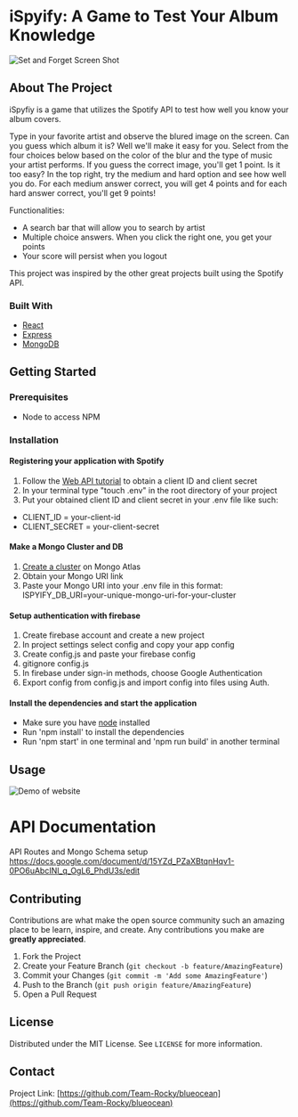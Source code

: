 # iSpyify: A Game to Test Your Album Knowledge

<p>
    <img src="https://i.ibb.co/Wz77R47/Screen-Shot-2021-05-29-at-7-54-50-PM.png" alt="Set and Forget Screen Shot"/>
</p>

## About The Project

iSpyfiy is a game that utilizes the Spotify API to test how well you know your album covers.

Type in your favorite artist and observe the blured image on the screen. Can you guess which album it is? Well we'll make it easy for you. Select from the four choices below based on the color of the blur and the type of music your artist performs. If you guess the correct image, you'll get 1 point. Is it too easy? In the top right, try the medium and hard option and see how well you do. For each medium answer correct, you will get 4 points and for each hard answer correct, you'll get 9 points!

Functionalities:

- A search bar that will allow you to search by artist
- Multiple choice answers. When you click the right one, you get your points
- Your score will persist when you logout

This project was inspired by the other great projects built using the Spotify API.

### Built With

- [React](https://reactjs.org/)
- [Express](https://expressjs.com/)
- [MongoDB](https://www.mongodb.com/)

<!-- GETTING STARTED -->

## Getting Started

### Prerequisites

- Node to access NPM

### Installation

#### Registering your application with Spotify

1. Follow the [Web API tutorial](https://developer.spotify.com/documentation/web-api/quick-start/) to obtain a client ID and client secret
2. In your terminal type "touch .env" in the root directory of your project
3. Put your obtained client ID and client secret in your .env file like such:

- CLIENT_ID = your-client-id
- CLIENT_SECRET = your-client-secret

#### Make a Mongo Cluster and DB

1. [Create a cluster](https://codeforgeek.com/mongodb-atlas-node-js/) on Mongo Atlas
2. Obtain your Mongo URI link
3. Paste your Mongo URI into your .env file in this format:
   ISPYIFY_DB_URI=your-unique-mongo-uri-for-your-cluster

#### Setup authentication with firebase

1. Create firebase account and create a new project
2. In project settings select config and copy your app config
3. Create config.js and paste your firebase config
4. gitignore config.js
5. In firebase under sign-in methods, choose Google Authentication
6. Export config from config.js and import config into files using Auth.

#### Install the dependencies and start the application

- Make sure you have [node](https://nodejs.org/en/) installed
- Run 'npm install' to install the dependencies
- Run 'npm start' in one terminal and 'npm run build' in another terminal

<!-- USAGE EXAMPLES -->

## Usage

![Demo of website](https://drive.google.com/file/d/19Ww1tNhkECqq3bR4VbMp-cxWDk_M3Run/preview)

# API Documentation

API Routes and Mongo Schema setup
https://docs.google.com/document/d/15YZd_PZaXBtqnHqv1-0PO6uAbcINl_q_OgL6_PhdU3s/edit

<!-- ROADMAP -->

## Contributing

Contributions are what make the open source community such an amazing place to be learn, inspire, and create. Any contributions you make are **greatly appreciated**.

1. Fork the Project
2. Create your Feature Branch (`git checkout -b feature/AmazingFeature`)
3. Commit your Changes (`git commit -m 'Add some AmazingFeature'`)
4. Push to the Branch (`git push origin feature/AmazingFeature`)
5. Open a Pull Request

<!-- LICENSE -->

## License

Distributed under the MIT License. See `LICENSE` for more information.

<!-- CONTACT -->

## Contact

Project Link: [https://github.com/Team-Rocky/blueocean](https://github.com/Team-Rocky/blueocean)
